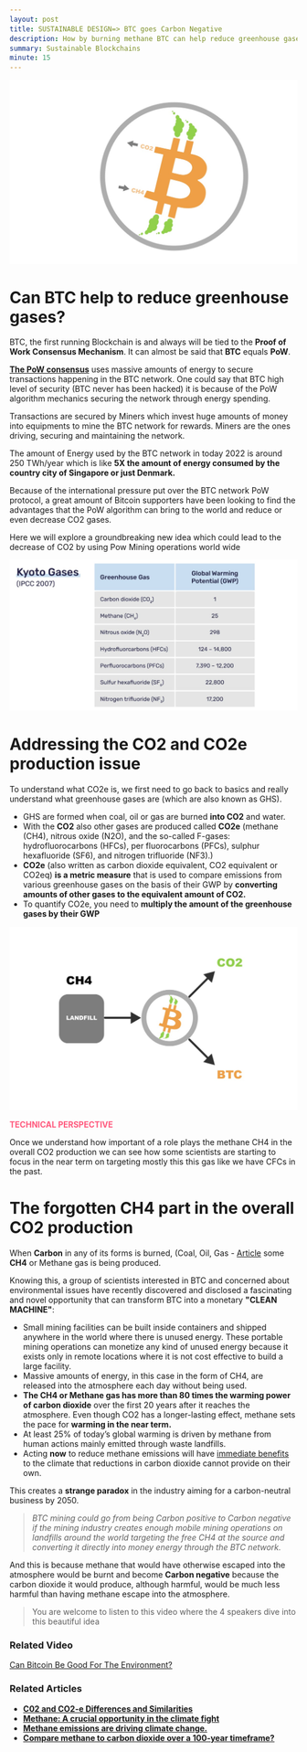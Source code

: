```yaml
---
layout: post
title: SUSTAINABLE DESIGN=> BTC goes Carbon Negative 
description: How by burning methane BTC can help reduce greenhouse gases
summary: Sustainable Blockchains
minute: 15
---
```


![BTC-Intro](/assets/images/art/CH4/CH4.jpeg)

# Can BTC help to reduce greenhouse gases?

BTC, the first running Blockchain is and always will be tied to the **Proof of Work Consensus Mechanism**. It can almost be said that **BTC** equals **PoW**.

[**The PoW consensus**](https://www.investopedia.com/terms/p/proof-work.asp#:~:text=Proof%20of%20work%20(PoW)%20is,transactions%20and%20mining%20new%20tokens.) uses massive amounts of energy to secure transactions happening in the BTC network. One could say that BTC high level of security (BTC never has been hacked) it is because of the PoW algorithm mechanics securing the network through energy spending.

Transactions are secured by Miners which invest huge amounts of money into equipments to mine the BTC network for rewards. Miners are the ones driving, securing and maintaining the network. 

The amount of Energy used by the BTC network in today 2022 is around 250 TWh/year which is like **5X the amount of energy consumed by the country city of Singapore or just Denmark.**

Because of the international pressure put over the BTC network PoW protocol, a great amount of Bitcoin supporters have been looking to find the advantages that the PoW algorithm can bring to the world and reduce or even decrease CO2 gases. 

Here we will explore a groundbreaking new idea which could lead to the decrease of CO2 by using Pow Mining operations world wide

![Gases Table](/assets/images/art/CH4/table.png)

# Addressing the CO2 and CO2e production issue

To understand what CO2e is, we first need to go back to basics and really understand what greenhouse gases are (which are also known as GHS).

- GHS are formed when coal, oil or gas are burned **into CO2** and water.
- With the **CO2** also other gases are produced called **CO2e** (methane (CH4), nitrous oxide (N2O), and the so-called F-gases: hydrofluorocarbons (HFCs), per fluorocarbons (PFCs), sulphur hexafluoride (SF6), and nitrogen trifluoride (NF3).)
- **CO2e** (also written as carbon dioxide equivalent, CO2 equivalent or CO2eq) **is a metric measure**
that is used to compare emissions from various greenhouse gases on the basis of their GWP by **converting amounts of other gases to the equivalent amount of CO2.**
- To quantify CO2e, you need to **multiply the amount of the greenhouse gases by their GWP**

![BTC-Intro](/assets/images/art/CH4/CH4-scheme.jpeg)

<span style="color:#ff597d">__TECHNICAL PERSPECTIVE__</span>

Once we understand how important of a role plays the methane CH4 in the overall CO2 production we can see how some scientists are starting to focus in the near term on targeting mostly this this gas like we have CFCs in the past.

# The forgotten CH4 part in the overall CO2 production

When **Carbon** in any of its forms is burned, (Coal, Oil, Gas - [Article](https://www.coolerfuture.com/blog/co2e) some **CH4** or Methane gas is being produced.

Knowing this, a group of scientists interested in BTC and concerned about environmental issues have recently discovered and disclosed a fascinating and novel opportunity that can transform BTC into a monetary **"CLEAN MACHINE"**:

- Small mining facilities can be built inside containers and shipped anywhere in the world where there is unused energy. These portable mining operations can monetize any kind of unused energy because it exists only in remote locations where it is not cost effective to build a large facility.
- Massive amounts of energy, in this case in the form of CH4, are released into the atmosphere each day without being used.
- **The CH4 or Methane gas has more than 80 times the warming power of carbon dioxide** over the first 20 years after it reaches the atmosphere. Even though CO2 has a longer-lasting effect, methane sets the pace for **warming in the near term.**
- At least 25% of today’s global warming is driven by methane from human actions mainly emitted through waste landfills.
- Acting **now** to reduce methane emissions will have [immediate benefits](https://climatesolutions.edf.org/) to the climate that reductions in carbon dioxide cannot provide on their own.

This creates a **strange paradox** in the industry aiming for a carbon-neutral business by 2050.

> *BTC mining could go from being Carbon positive to Carbon negative if the mining industry creates enough mobile mining operations on landfills around the world targeting the free CH4  at the source and converting it directly into money energy through the BTC network.*

And this is because methane that would have otherwise escaped into the atmosphere would be burnt and become **Carbon negative** because the carbon dioxide it would produce, although harmful, would be much less harmful than having methane escape into the atmosphere. 

> You are welcome to listen to this video where the 4 speakers dive into this beautiful idea

### Related Video

[Can Bitcoin Be Good For The Environment?](https://www.youtube.com/watch?v=5qS4qh9Mfes&t=1676s)

### Related Articles

- **[C02 and CO2-e Differences and Similarities](https://www.coolerfuture.com/blog/co2e)**
- **[Methane: A crucial opportunity in the climate fight](https://www.edf.org/climate/methane-crucial-opportunity-climate-fight)**
- **[Methane emissions are driving climate change.](https://www.unep.org/news-and-stories/story/methane-emissions-are-driving-climate-change-heres-how-reduce-them)**
- **[Compare methane to carbon dioxide over a 100-year timeframe?](https://climate.mit.edu/ask-mit/why-do-we-compare-methane-carbon-dioxide-over-100-year-timeframe-are-we-underrating)**

